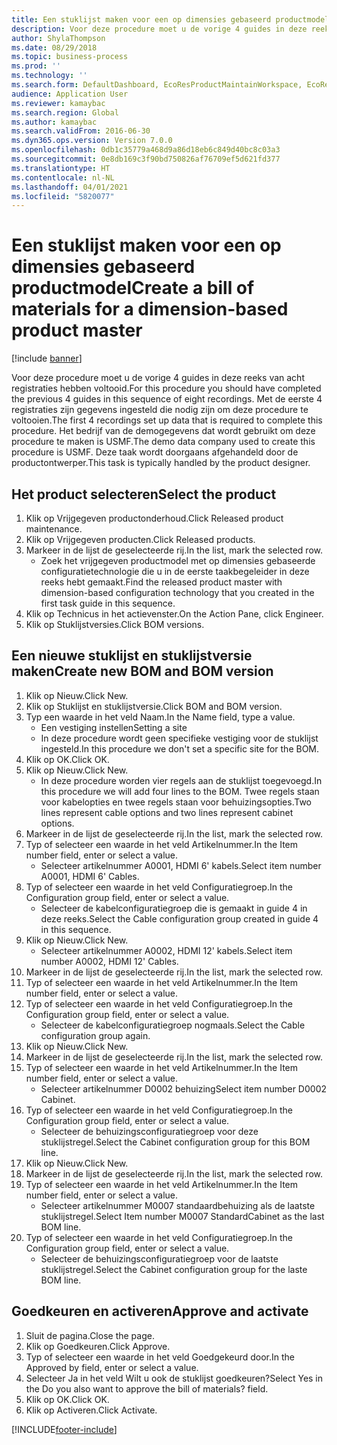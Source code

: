 ```yaml
---
title: Een stuklijst maken voor een op dimensies gebaseerd productmodel
description: Voor deze procedure moet u de vorige 4 guides in deze reeks van acht registraties hebben voltooid.
author: ShylaThompson
ms.date: 08/29/2018
ms.topic: business-process
ms.prod: ''
ms.technology: ''
ms.search.form: DefaultDashboard, EcoResProductMaintainWorkspace, EcoResProductOpenCasesFormPart, EcoResProductDetailsExtended, BOMConsistOf, BOMTable, InventItemIdLookupSimple, HcmWorkerLookUp
audience: Application User
ms.reviewer: kamaybac
ms.search.region: Global
ms.author: kamaybac
ms.search.validFrom: 2016-06-30
ms.dyn365.ops.version: Version 7.0.0
ms.openlocfilehash: 0db1c35779a468d9a86d18eb6c849d40bc8c03a3
ms.sourcegitcommit: 0e8db169c3f90bd750826af76709ef5d621fd377
ms.translationtype: HT
ms.contentlocale: nl-NL
ms.lasthandoff: 04/01/2021
ms.locfileid: "5820077"
---
```

# <a name="create-a-bill-of-materials-for-a-dimension-based-product-master"></a><span data-ttu-id="6730c-103">Een stuklijst maken voor een op dimensies gebaseerd productmodel</span><span class="sxs-lookup"><span data-stu-id="6730c-103">Create a bill of materials for a dimension-based product master</span></span>

[!include [banner](../../includes/banner.md)]

<span data-ttu-id="6730c-104">Voor deze procedure moet u de vorige 4 guides in deze reeks van acht registraties hebben voltooid.</span><span class="sxs-lookup"><span data-stu-id="6730c-104">For this procedure you should have completed the previous 4 guides in this sequence of eight recordings.</span></span> <span data-ttu-id="6730c-105">Met de eerste 4 registraties zijn gegevens ingesteld die nodig zijn om deze procedure te voltooien.</span><span class="sxs-lookup"><span data-stu-id="6730c-105">The first 4 recordings set up data that is required to complete this procedure.</span></span> <span data-ttu-id="6730c-106">Het bedrijf van de demogegevens dat wordt gebruikt om deze procedure te maken is USMF.</span><span class="sxs-lookup"><span data-stu-id="6730c-106">The demo data company used to create this procedure is USMF.</span></span> <span data-ttu-id="6730c-107">Deze taak wordt doorgaans afgehandeld door de productontwerper.</span><span class="sxs-lookup"><span data-stu-id="6730c-107">This task is typically handled by the product designer.</span></span>


## <a name="select-the-product"></a><span data-ttu-id="6730c-108">Het product selecteren</span><span class="sxs-lookup"><span data-stu-id="6730c-108">Select the product</span></span>
1. <span data-ttu-id="6730c-109">Klik op Vrijgegeven productonderhoud.</span><span class="sxs-lookup"><span data-stu-id="6730c-109">Click Released product maintenance.</span></span>
2. <span data-ttu-id="6730c-110">Klik op Vrijgegeven producten.</span><span class="sxs-lookup"><span data-stu-id="6730c-110">Click Released products.</span></span>
3. <span data-ttu-id="6730c-111">Markeer in de lijst de geselecteerde rij.</span><span class="sxs-lookup"><span data-stu-id="6730c-111">In the list, mark the selected row.</span></span>
    * <span data-ttu-id="6730c-112">Zoek het vrijgegeven productmodel met op dimensies gebaseerde configuratietechnologie die u in de eerste taakbegeleider in deze reeks hebt gemaakt.</span><span class="sxs-lookup"><span data-stu-id="6730c-112">Find the released product master with dimension-based configuration technology that you created in the first task guide in this sequence.</span></span>  
4. <span data-ttu-id="6730c-113">Klik op Technicus in het actievenster.</span><span class="sxs-lookup"><span data-stu-id="6730c-113">On the Action Pane, click Engineer.</span></span>
5. <span data-ttu-id="6730c-114">Klik op Stuklijstversies.</span><span class="sxs-lookup"><span data-stu-id="6730c-114">Click BOM versions.</span></span>

## <a name="create-new-bom-and-bom-version"></a><span data-ttu-id="6730c-115">Een nieuwe stuklijst en stuklijstversie maken</span><span class="sxs-lookup"><span data-stu-id="6730c-115">Create new BOM and BOM version</span></span>
1. <span data-ttu-id="6730c-116">Klik op Nieuw.</span><span class="sxs-lookup"><span data-stu-id="6730c-116">Click New.</span></span>
2. <span data-ttu-id="6730c-117">Klik op Stuklijst en stuklijstversie.</span><span class="sxs-lookup"><span data-stu-id="6730c-117">Click BOM and BOM version.</span></span>
3. <span data-ttu-id="6730c-118">Typ een waarde in het veld Naam.</span><span class="sxs-lookup"><span data-stu-id="6730c-118">In the Name field, type a value.</span></span>
    * <span data-ttu-id="6730c-119">Een vestiging instellen</span><span class="sxs-lookup"><span data-stu-id="6730c-119">Setting a site</span></span>  
    * <span data-ttu-id="6730c-120">In deze procedure wordt geen specifieke vestiging voor de stuklijst ingesteld.</span><span class="sxs-lookup"><span data-stu-id="6730c-120">In this procedure we don't set a specific site for the BOM.</span></span>  
4. <span data-ttu-id="6730c-121">Klik op OK.</span><span class="sxs-lookup"><span data-stu-id="6730c-121">Click OK.</span></span>
5. <span data-ttu-id="6730c-122">Klik op Nieuw.</span><span class="sxs-lookup"><span data-stu-id="6730c-122">Click New.</span></span>
    * <span data-ttu-id="6730c-123">In deze procedure worden vier regels aan de stuklijst toegevoegd.</span><span class="sxs-lookup"><span data-stu-id="6730c-123">In this procedure we will add four lines to the BOM.</span></span> <span data-ttu-id="6730c-124">Twee regels staan voor kabelopties en twee regels staan voor behuizingsopties.</span><span class="sxs-lookup"><span data-stu-id="6730c-124">Two lines represent cable options and two lines represent cabinet options.</span></span>  
6. <span data-ttu-id="6730c-125">Markeer in de lijst de geselecteerde rij.</span><span class="sxs-lookup"><span data-stu-id="6730c-125">In the list, mark the selected row.</span></span>
7. <span data-ttu-id="6730c-126">Typ of selecteer een waarde in het veld Artikelnummer.</span><span class="sxs-lookup"><span data-stu-id="6730c-126">In the Item number field, enter or select a value.</span></span>
    * <span data-ttu-id="6730c-127">Selecteer artikelnummer A0001, HDMI 6' kabels.</span><span class="sxs-lookup"><span data-stu-id="6730c-127">Select item number A0001, HDMI 6' Cables.</span></span>  
8. <span data-ttu-id="6730c-128">Typ of selecteer een waarde in het veld Configuratiegroep.</span><span class="sxs-lookup"><span data-stu-id="6730c-128">In the Configuration group field, enter or select a value.</span></span>
    * <span data-ttu-id="6730c-129">Selecteer de kabelconfiguratiegroep die is gemaakt in guide 4 in deze reeks.</span><span class="sxs-lookup"><span data-stu-id="6730c-129">Select the Cable configuration group created in guide 4 in this sequence.</span></span>  
9. <span data-ttu-id="6730c-130">Klik op Nieuw.</span><span class="sxs-lookup"><span data-stu-id="6730c-130">Click New.</span></span>
    * <span data-ttu-id="6730c-131">Selecteer artikelnummer A0002, HDMI 12' kabels.</span><span class="sxs-lookup"><span data-stu-id="6730c-131">Select item number A0002, HDMI 12' Cables.</span></span>  
10. <span data-ttu-id="6730c-132">Markeer in de lijst de geselecteerde rij.</span><span class="sxs-lookup"><span data-stu-id="6730c-132">In the list, mark the selected row.</span></span>
11. <span data-ttu-id="6730c-133">Typ of selecteer een waarde in het veld Artikelnummer.</span><span class="sxs-lookup"><span data-stu-id="6730c-133">In the Item number field, enter or select a value.</span></span>
12. <span data-ttu-id="6730c-134">Typ of selecteer een waarde in het veld Configuratiegroep.</span><span class="sxs-lookup"><span data-stu-id="6730c-134">In the Configuration group field, enter or select a value.</span></span>
    * <span data-ttu-id="6730c-135">Selecteer de kabelconfiguratiegroep nogmaals.</span><span class="sxs-lookup"><span data-stu-id="6730c-135">Select the Cable configuration group again.</span></span>  
13. <span data-ttu-id="6730c-136">Klik op Nieuw.</span><span class="sxs-lookup"><span data-stu-id="6730c-136">Click New.</span></span>
14. <span data-ttu-id="6730c-137">Markeer in de lijst de geselecteerde rij.</span><span class="sxs-lookup"><span data-stu-id="6730c-137">In the list, mark the selected row.</span></span>
15. <span data-ttu-id="6730c-138">Typ of selecteer een waarde in het veld Artikelnummer.</span><span class="sxs-lookup"><span data-stu-id="6730c-138">In the Item number field, enter or select a value.</span></span>
    * <span data-ttu-id="6730c-139">Selecteer artikelnummer D0002 behuizing</span><span class="sxs-lookup"><span data-stu-id="6730c-139">Select item number D0002 Cabinet.</span></span>  
16. <span data-ttu-id="6730c-140">Typ of selecteer een waarde in het veld Configuratiegroep.</span><span class="sxs-lookup"><span data-stu-id="6730c-140">In the Configuration group field, enter or select a value.</span></span>
    * <span data-ttu-id="6730c-141">Selecteer de behuizingsconfiguratiegroep voor deze stuklijstregel.</span><span class="sxs-lookup"><span data-stu-id="6730c-141">Select the Cabinet configuration group for this BOM line.</span></span>  
17. <span data-ttu-id="6730c-142">Klik op Nieuw.</span><span class="sxs-lookup"><span data-stu-id="6730c-142">Click New.</span></span>
18. <span data-ttu-id="6730c-143">Markeer in de lijst de geselecteerde rij.</span><span class="sxs-lookup"><span data-stu-id="6730c-143">In the list, mark the selected row.</span></span>
19. <span data-ttu-id="6730c-144">Typ of selecteer een waarde in het veld Artikelnummer.</span><span class="sxs-lookup"><span data-stu-id="6730c-144">In the Item number field, enter or select a value.</span></span>
    * <span data-ttu-id="6730c-145">Selecteer artikelnummer M0007 standaardbehuizing als de laatste stuklijstregel.</span><span class="sxs-lookup"><span data-stu-id="6730c-145">Select Item number M0007 StandardCabinet as the last BOM line.</span></span>  
20. <span data-ttu-id="6730c-146">Typ of selecteer een waarde in het veld Configuratiegroep.</span><span class="sxs-lookup"><span data-stu-id="6730c-146">In the Configuration group field, enter or select a value.</span></span>
    * <span data-ttu-id="6730c-147">Selecteer de behuizingsconfiguratiegroep voor de laatste stuklijstregel.</span><span class="sxs-lookup"><span data-stu-id="6730c-147">Select the Cabinet configuration group for the laste BOM line.</span></span>  

## <a name="approve-and-activate"></a><span data-ttu-id="6730c-148">Goedkeuren en activeren</span><span class="sxs-lookup"><span data-stu-id="6730c-148">Approve and activate</span></span>
1. <span data-ttu-id="6730c-149">Sluit de pagina.</span><span class="sxs-lookup"><span data-stu-id="6730c-149">Close the page.</span></span>
2. <span data-ttu-id="6730c-150">Klik op Goedkeuren.</span><span class="sxs-lookup"><span data-stu-id="6730c-150">Click Approve.</span></span>
3. <span data-ttu-id="6730c-151">Typ of selecteer een waarde in het veld Goedgekeurd door.</span><span class="sxs-lookup"><span data-stu-id="6730c-151">In the Approved by field, enter or select a value.</span></span>
4. <span data-ttu-id="6730c-152">Selecteer Ja in het veld Wilt u ook de stuklijst goedkeuren?</span><span class="sxs-lookup"><span data-stu-id="6730c-152">Select Yes in the Do you also want to approve the bill of materials? field.</span></span>
5. <span data-ttu-id="6730c-153">Klik op OK.</span><span class="sxs-lookup"><span data-stu-id="6730c-153">Click OK.</span></span>
6. <span data-ttu-id="6730c-154">Klik op Activeren.</span><span class="sxs-lookup"><span data-stu-id="6730c-154">Click Activate.</span></span>



[!INCLUDE[footer-include](../../../includes/footer-banner.md)]